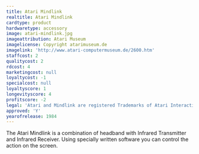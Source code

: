 ```yaml
---
title: Atari Mindlink
realtitle: Atari Mindlink
cardtype: product
hardwaretype: accessory
image: atari-mindlink.jpg
imageattribution: Atari Museum
imagelicense: Copyright atarimuseum.de
imagelink: 'http://www.atari-computermuseum.de/2600.htm'
staffcost: 2
qualitycost: 2
rdcost: 4
marketingcost: null
loyaltycost: -1
specialcost: null
loyaltyscore: 1
longevityscore: 4
profitscore: -2
legal: 'Atari and Mindlink are registered Trademarks of Atari Interactive, Inc'
approved: 'Y'
yearofrelease: 1984
---
```


The Atari Mindlink is a combination of headband with Infrared Transmitter and Infrared Receiver. Using specially written software you can control the action on the screen.
